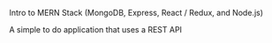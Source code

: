 Intro to MERN Stack (MongoDB, Express, React / Redux, and Node.js)

A simple to do application that uses a REST API

